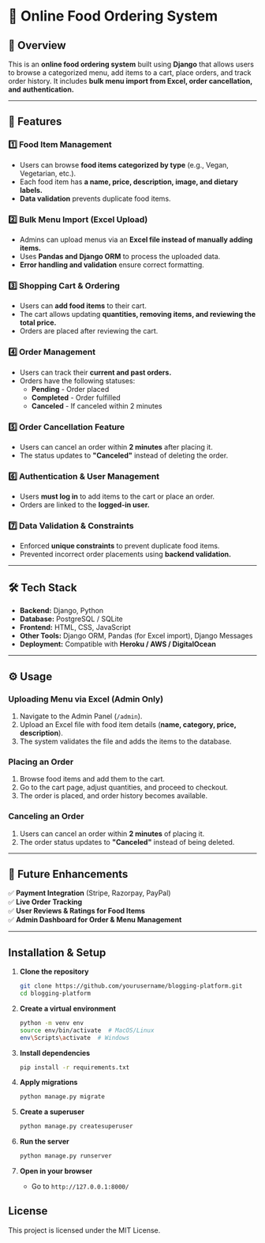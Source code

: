 # 🛒 Online Food Ordering System  

## 📌 Overview  
This is an **online food ordering system** built using **Django** that allows users to browse a categorized menu, add items to a cart, place orders, and track order history. It includes **bulk menu import from Excel, order cancellation, and authentication.**  

---

## 🚀 Features  

### **1️⃣ Food Item Management**  
- Users can browse **food items categorized by type** (e.g., Vegan, Vegetarian, etc.).  
- Each food item has **a name, price, description, image, and dietary labels.**  
- **Data validation** prevents duplicate food items.  

### **2️⃣ Bulk Menu Import (Excel Upload)**  
- Admins can upload menus via an **Excel file instead of manually adding items.**  
- Uses **Pandas and Django ORM** to process the uploaded data.  
- **Error handling and validation** ensure correct formatting.  

### **3️⃣ Shopping Cart & Ordering**  
- Users can **add food items** to their cart.  
- The cart allows updating **quantities, removing items, and reviewing the total price.**  
- Orders are placed after reviewing the cart.  

### **4️⃣ Order Management**  
- Users can track their **current and past orders.**  
- Orders have the following statuses:  
  - **Pending** - Order placed  
  - **Completed** - Order fulfilled  
  - **Canceled** - If canceled within 2 minutes  

### **5️⃣ Order Cancellation Feature**  
- Users can cancel an order within **2 minutes** after placing it.  
- The status updates to **"Canceled"** instead of deleting the order.  

### **6️⃣ Authentication & User Management**  
- Users **must log in** to add items to the cart or place an order.  
- Orders are linked to the **logged-in user.**  

### **7️⃣ Data Validation & Constraints**  
- Enforced **unique constraints** to prevent duplicate food items.  
- Prevented incorrect order placements using **backend validation.**  

---

## 🛠 Tech Stack  

- **Backend:** Django, Python  
- **Database:** PostgreSQL / SQLite  
- **Frontend:** HTML, CSS, JavaScript  
- **Other Tools:** Django ORM, Pandas (for Excel import), Django Messages  
- **Deployment:** Compatible with **Heroku / AWS / DigitalOcean**  

---

## ⚙️ Usage  

### **Uploading Menu via Excel (Admin Only)**  
1. Navigate to the Admin Panel (`/admin`).  
2. Upload an Excel file with food item details (**name, category, price, description**).  
3. The system validates the file and adds the items to the database.  

### **Placing an Order**  
1. Browse food items and add them to the cart.  
2. Go to the cart page, adjust quantities, and proceed to checkout.  
3. The order is placed, and order history becomes available.  

### **Canceling an Order**  
1. Users can cancel an order within **2 minutes** of placing it.  
2. The order status updates to **"Canceled"** instead of being deleted.  

---

## 🔮 Future Enhancements  

✅ **Payment Integration** (Stripe, Razorpay, PayPal)  
✅ **Live Order Tracking**  
✅ **User Reviews & Ratings for Food Items**  
✅ **Admin Dashboard for Order & Menu Management**  

---


## Installation & Setup  

1. **Clone the repository**  
   ```sh  
   git clone https://github.com/yourusername/blogging-platform.git  
   cd blogging-platform  
   ```  

2. **Create a virtual environment**  
   ```sh  
   python -m venv env  
   source env/bin/activate  # MacOS/Linux  
   env\Scripts\activate  # Windows  
   ```  

3. **Install dependencies**  
   ```sh  
   pip install -r requirements.txt  
   ```  

4. **Apply migrations**  
   ```sh  
   python manage.py migrate  
   ```  

5. **Create a superuser**  
   ```sh  
   python manage.py createsuperuser  
   ```  

6. **Run the server**  
   ```sh  
   python manage.py runserver  
   ```  

7. **Open in your browser**  
   - Go to `http://127.0.0.1:8000/`  

## License  

This project is licensed under the MIT License.  
